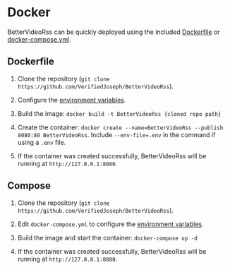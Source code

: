 # Docker

BetterVideoRss can be quickly deployed using the included [Dockerfile](../Dockerfile) or [docker-compose.yml](docker-compose.yml).

## Dockerfile 

1. Clone the repository (`git clone https://github.com/VerifiedJoseph/BetterVideoRss`).

2. Configure the [environment variables](configuration.md).

3. Build the image: `docker build -t BetterVideoRss {cloned repo path}`

4. Create the container: `docker create --name=BetterVideoRss --publish 8080:80 BetterVideoRss`. Include `--env-file=.env` in the command if using a `.env` file.

5. If the container was created successfully, BetterVideoRss will be running at `http://127.0.0.1:8080`.

## Compose

1. Clone the repository (`git clone https://github.com/VerifiedJoseph/BetterVideoRss`).

2. Edit `docker-compose.yml` to configure the [environment variables](configuration.md).

3) Build the image and start the container: `docker-compose up -d`

4) If the container was created successfully, BetterVideoRss will be running at `http://127.0.0.1:8080`.
